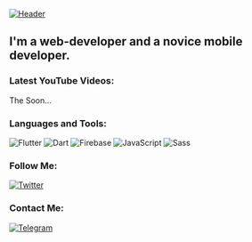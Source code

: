 [![Header](https://github.com/PerlAndrey/PerlAndrey/blob/master/assets/header.png)]()

## I'm a web-developer and a novice mobile developer.

### Latest YouTube Videos:
<!-- YOUTUBE:START -->
The Soon...
<!-- YOUTUBE:END -->

### Languages and Tools:
![Flutter](https://img.shields.io/badge/-Flutter-090909?style=for-the-badge&logo=flutter&logoColor=47C5FB)
![Dart](https://img.shields.io/badge/-Dart-090909?style=for-the-badge&logo=dart&logoColor=097CDB)
![Firebase](https://img.shields.io/badge/-Firebase-090909?style=for-the-badge&logo=firebase&logoColor=F8C52C)
![JavaScript](https://img.shields.io/badge/-JavaScript-090909?style=for-the-badge&logo=JavaScript&logoColor=E9D54D)
![Sass](https://img.shields.io/badge/-SASS-090909?style=for-the-badge&logo=Sass&logoColor=DB04BF)

### Follow Me:

[![Twitter](https://img.shields.io/badge/-Twitter-090909?style=for-the-badge&logo=Twitter&logoColor=1C9DEB)](https://twitter.com/dev_ionov)


### Сontact Me:

[![Telegram](https://img.shields.io/badge/-Telegram-090909?style=for-the-badge&logo=telegram&logoColor=27A0D9)](https://t.me/dev_ionov)
